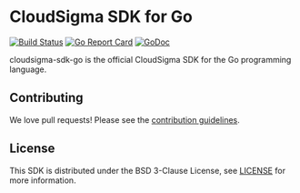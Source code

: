 # CloudSigma SDK for Go

[![Build Status](https://api.travis-ci.org/cloudsigma/cloudsigma-sdk-go.svg?branch=master)](https://travis-ci.org/cloudsigma/cloudsigma-sdk-go)
[![Go Report Card](https://goreportcard.com/badge/github.com/cloudsigma/cloudsigma-sdk-go)](https://goreportcard.com/report/github.com/cloudsigma/cloudsigma-sdk-go)
[![GoDoc](https://img.shields.io/badge/pkg.go.dev-doc-blue)](http://pkg.go.dev/github.com/cloudsigma/cloudsigma-sdk-go)

cloudsigma-sdk-go is the official CloudSigma SDK for the Go programming language.


## Contributing

We love pull requests! Please see the [contribution guidelines](.github/CONTRIBUTING.md).


## License

This SDK is distributed under the BSD 3-Clause License, see [LICENSE](LICENSE) for more information.
